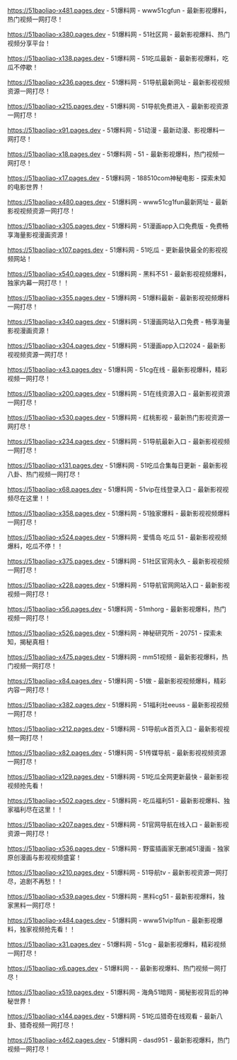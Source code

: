 
https://51baoliao-x481.pages.dev - 51爆料网 - www51cgfun - 最新影视爆料，热门视频一网打尽！

https://51baoliao-x380.pages.dev - 51爆料网 - 51社区网 - 最新影视爆料、热门视频分享平台！

https://51baoliao-x138.pages.dev - 51爆料网 - 51吃瓜最新 - 最新影视爆料，吃瓜不停歇！

https://51baoliao-x236.pages.dev - 51爆料网 - 51导航最新网址 - 最新影视视频资源一网打尽！

https://51baoliao-x215.pages.dev - 51爆料网 - 51导航免费进入 - 最新影视资源一网打尽！

https://51baoliao-x91.pages.dev - 51爆料网 - 51动漫 - 最新动漫、影视爆料一网打尽！

https://51baoliao-x18.pages.dev - 51爆料网 - 51 - 最新影视爆料，热门视频一网打尽！

https://51baoliao-x17.pages.dev - 51爆料网 - 188510com神秘电影 - 探索未知的电影世界！

https://51baoliao-x480.pages.dev - 51爆料网 - www51cg1fun最新网址 - 最新影视视频资源一网打尽！

https://51baoliao-x305.pages.dev - 51爆料网 - 51漫画app入口免费版 - 免费畅享海量影视漫画资源！

https://51baoliao-x107.pages.dev - 51爆料网 - 51吃瓜 - 更新最快最全的影视视频网站！

https://51baoliao-x540.pages.dev - 51爆料网 - 黑料不51 - 最新影视视频爆料，独家内幕一网打尽！！

https://51baoliao-x355.pages.dev - 51爆料网 - 51爆料最新 - 最新影视视频爆料一网打尽！

https://51baoliao-x340.pages.dev - 51爆料网 - 51漫画网站入口免费 - 畅享海量影视漫画资源！

https://51baoliao-x304.pages.dev - 51爆料网 - 51漫画app入口2024 - 最新影视视频资源一网打尽！

https://51baoliao-x43.pages.dev - 51爆料网 - 51cg在线 - 最新影视爆料，精彩视频一网打尽！

https://51baoliao-x200.pages.dev - 51爆料网 - 51在线资源入口 - 最新影视资源一网打尽！

https://51baoliao-x530.pages.dev - 51爆料网 - 红桃影视 - 最新热门影视资源一网打尽！

https://51baoliao-x234.pages.dev - 51爆料网 - 51导航最新入口 - 最新影视视频一网打尽！

https://51baoliao-x131.pages.dev - 51爆料网 - 51吃瓜合集每日更新 - 最新影视八卦、热门视频一网打尽！

https://51baoliao-x68.pages.dev - 51爆料网 - 51vip在线登录入口 - 最新影视视频尽在这里！！

https://51baoliao-x358.pages.dev - 51爆料网 - 51独家爆料 - 最新影视视频爆料一网打尽！

https://51baoliao-x524.pages.dev - 51爆料网 - 爱情岛 吃瓜 51 - 最新影视视频爆料，吃瓜不停！！

https://51baoliao-x375.pages.dev - 51爆料网 - 51社区官网永久 - 最新影视视频一网打尽！

https://51baoliao-x228.pages.dev - 51爆料网 - 51导航官网网站入口 - 最新影视视频一网打尽！

https://51baoliao-x56.pages.dev - 51爆料网 - 51mhorg - 最新影视爆料，热门视频一网打尽！

https://51baoliao-x526.pages.dev - 51爆料网 - 神秘研究所 - 20751 - 探索未知，揭秘真相！

https://51baoliao-x475.pages.dev - 51爆料网 - mm51视频 - 最新影视爆料，热门视频一网打尽！

https://51baoliao-x84.pages.dev - 51爆料网 - 51做 - 最新影视视频爆料，精彩内容一网打尽！

https://51baoliao-x382.pages.dev - 51爆料网 - 51福利社eeuss - 最新影视视频一网打尽！

https://51baoliao-x212.pages.dev - 51爆料网 - 51导航uk首页入口 - 最新影视视频一网打尽！

https://51baoliao-x82.pages.dev - 51爆料网 - 51传媒导航 - 最新影视视频资源一网打尽！

https://51baoliao-x129.pages.dev - 51爆料网 - 51吃瓜全网更新最快 - 最新影视视频抢先看！

https://51baoliao-x502.pages.dev - 51爆料网 - 吃瓜福利51 - 最新影视爆料、独家福利尽在这里！！

https://51baoliao-x207.pages.dev - 51爆料网 - 51官网导航在线入口 - 最新影视资源一网打尽！

https://51baoliao-x536.pages.dev - 51爆料网 - 野蛮插画家无删减51漫画 - 独家原创漫画与影视视频盛宴！

https://51baoliao-x210.pages.dev - 51爆料网 - 51导航tv - 最新影视资源一网打尽，追剧不再愁！！

https://51baoliao-x539.pages.dev - 51爆料网 - 黑料cg51 - 最新影视爆料，独家黑料一网打尽！

https://51baoliao-x484.pages.dev - 51爆料网 - www51vip1fun - 最新影视爆料，独家视频抢先看！！

https://51baoliao-x31.pages.dev - 51爆料网 - 51cg - 最新影视爆料，精彩视频一网打尽！

https://51baoliao-x6.pages.dev - 51爆料网 -  - 最新影视爆料、热门视频一网打尽！

https://51baoliao-x519.pages.dev - 51爆料网 - 海角51暗网 - 揭秘影视背后的神秘世界！

https://51baoliao-x144.pages.dev - 51爆料网 - 51吃瓜猎奇在线观看 - 最新八卦、猎奇视频一网打尽！

https://51baoliao-x462.pages.dev - 51爆料网 - dasd951 - 最新影视爆料，热门视频一网打尽！
